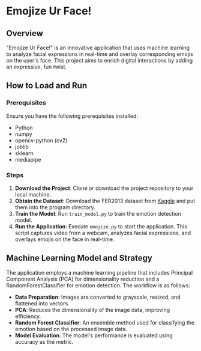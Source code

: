 # Emojize Ur Face!

## Overview
"Emojize Ur Face!" is an innovative application that uses machine learning to analyze facial expressions in real-time and overlay corresponding emojis on the user's face. This project aims to enrich digital interactions by adding an expressive, fun twist.

## How to Load and Run

### Prerequisites
Ensure you have the following prerequisites installed:
- Python
- numpy
- opencv-python (cv2)
- joblib
- sklearn
- mediapipe

### Steps
1. **Download the Project**: Clone or download the project repository to your local machine.
2. **Obtain the Dataset**: Download the FER2013 dataset from [Kaggle](https://www.kaggle.com/datasets/msambare/fer2013) and put them into the program directory.
3. **Train the Model**: Run `train_model.py` to train the emotion detection model.
4. **Run the Application**: Execute `emojize.py` to start the application. This script captures video from a webcam, analyzes facial expressions, and overlays emojis on the face in real-time.

## Machine Learning Model and Strategy
The application employs a machine learning pipeline that includes Principal Component Analysis (PCA) for dimensionality reduction and a RandomForestClassifier for emotion detection. The workflow is as follows:

- **Data Preparation**: Images are converted to grayscale, resized, and flattened into vectors.
- **PCA**: Reduces the dimensionality of the image data, improving efficiency.
- **Random Forest Classifier**: An ensemble method used for classifying the emotion based on the processed image data.
- **Model Evaluation**: The model's performance is evaluated using accuracy as the metric.

